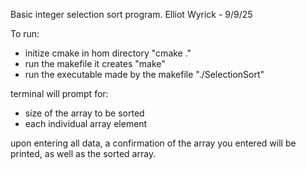 Basic integer selection sort program.
Elliot Wyrick - 9/9/25

To run:

- initize cmake in hom directory                "cmake ."
- run the makefile it creates                   "make"
- run the executable made by the makefile       "./SelectionSort"

terminal will prompt for:
- size of the array to be sorted
- each individual array element

upon entering all data, a confirmation of the array you entered will be printed, as well as the sorted array.
